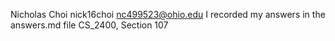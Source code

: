 Nicholas Choi nick16choi
nc499523@ohio.edu
I recorded my answers in the answers.md file
CS_2400, Section 107
